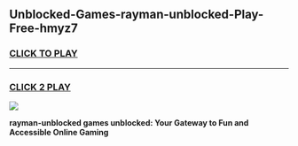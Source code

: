 
## Unblocked-Games-rayman-unblocked-Play-Free-hmyz7
<h3>
<a href="https://premium76.site?title=rayman-unblocked&ref=20M">CLICK TO PLAY</a></h3>
<hr>

<h3>
<a href="https://premium76.site?title=rayman-unblocked&ref=20M">CLICK 2 PLAY</a>
  
</h3>

<a href="https://premium76.site?title=rayman-unblocked&ref=19M"><img src="https://clearcache.store/games.png"></a>


**rayman-unblocked games unblocked: Your Gateway to Fun and Accessible Online Gaming**
